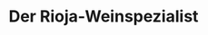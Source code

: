 ---
title: "Der Rioja-Weinspezialist"
url: /berlin/der-rioja-weinspezialist-akazienstrasse/
shop: Wein
---
